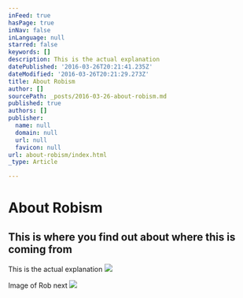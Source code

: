 ```yaml
---
inFeed: true
hasPage: true
inNav: false
inLanguage: null
starred: false
keywords: []
description: This is the actual explanation
datePublished: '2016-03-26T20:21:41.235Z'
dateModified: '2016-03-26T20:21:29.273Z'
title: About Robism
author: []
sourcePath: _posts/2016-03-26-about-robism.md
published: true
authors: []
publisher:
  name: null
  domain: null
  url: null
  favicon: null
url: about-robism/index.html
_type: Article

---
```

# About Robism

## This is where you find out about where this is coming from

This is the actual explanation
![](https://the-grid-user-content.s3-us-west-2.amazonaws.com/b6e20453-0053-42c2-8588-9ad4172ba4d7.png)

Image of Rob next
![](https://the-grid-user-content.s3-us-west-2.amazonaws.com/b0e74878-792d-4eb0-9e2e-764cf1dad23b.png)